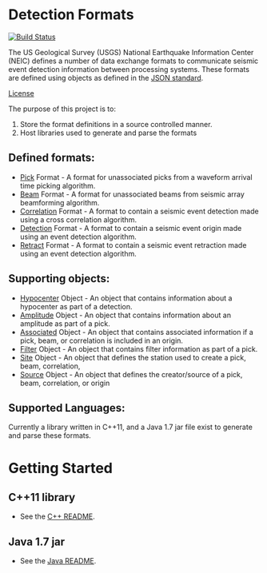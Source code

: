 # Detection Formats

[![Build Status](https://travis-ci.org/usgs/earthquake-detection-formats.svg?branch=master)](https://travis-ci.org/usgs/earthquake-detection-formats)

The US Geological Survey (USGS) National Earthquake Information Center (NEIC)
defines a number of data exchange formats to communicate seismic event detection
information between processing systems. These formats are defined using objects
as defined in the [JSON standard](http://www.json.org).


[License](LICENSE.md)

The purpose of this project is to:
1. Store the format definitions in a source controlled manner.
2. Host libraries used to generate and parse the formats

## Defined formats:
* [Pick](format-docs/Pick.md) Format - A format for unassociated picks from a
waveform arrival time picking algorithm.
* [Beam](format-docs/Beam.md) Format  - A format for unassociated beams from
seismic array beamforming algorithm.
* [Correlation](format-docs/Correlation.md) Format - A format to contain a
seismic event detection made using a cross correlation algorithm.
* [Detection](format-docs/Detection.md) Format - A format to contain a seismic
event origin made using an event detection algorithm.
* [Retract](format-docs/Retract.md) Format - A format to contain a seismic event
retraction made using an event detection algorithm.

## Supporting objects:
* [Hypocenter](Hypocenter.md) Object - An object that contains information about
a hypocenter as part of a detection.
* [Amplitude](format-docs/Amplitude.md) Object - An object that contains
information about an amplitude as part of a pick.
* [Associated](format-docs/Associated.md) Object - An object that contains
associated information if a pick, beam, or correlation is included in an origin.
* [Filter](format-docs/Filter.md) Object - An object that contains filter
information as part of a pick.
* [Site](format-docs/Site.md) Object - An object that defines the station used
to create a pick, beam, correlation,
* [Source](format-docs/Source.md) Object - An object that defines the
creator/source of a pick, beam, correlation, or origin

## Supported Languages:
Currently a library written in C++11, and a Java 1.7 jar file exist to generate
and parse these formats.

Getting Started
=====

## C++11 library
* See the [C++ README](cpp/README.md).

## Java 1.7 jar
* See the [Java README](java/README.md).

